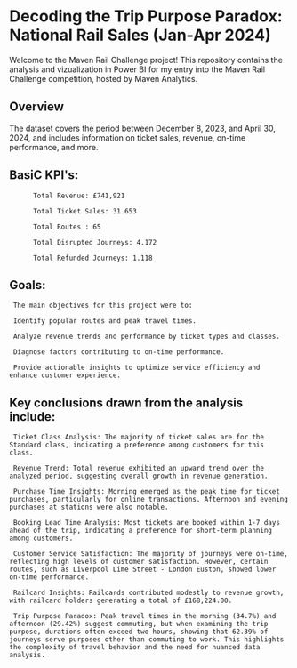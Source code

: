 # Decoding the Trip Purpose Paradox: National Rail Sales (Jan-Apr 2024)


Welcome to the Maven Rail Challenge project! This repository contains the analysis and vizualization in Power BI for my entry into the Maven Rail Challenge competition, hosted by Maven Analytics. 

## Overview


The dataset covers the period between December 8, 2023, and April 30, 2024, and includes information on ticket sales, revenue, on-time performance, and more.

## BasiC KPI's: 

          Total Revenue: £741,921
          
          Total Ticket Sales: 31.653
          
          Total Routes : 65
          
          Total Disrupted Journeys: 4.172
          
          Total Refunded Journeys: 1.118



## Goals:

     The main objectives for this project were to:
     
     Identify popular routes and peak travel times.

     Analyze revenue trends and performance by ticket types and classes.
     
     Diagnose factors contributing to on-time performance.
     
     Provide actionable insights to optimize service efficiency and enhance customer experience.




## Key conclusions drawn from the analysis include:

     Ticket Class Analysis: The majority of ticket sales are for the Standard class, indicating a preference among customers for this class.

     Revenue Trend: Total revenue exhibited an upward trend over the analyzed period, suggesting overall growth in revenue generation.

     Purchase Time Insights: Morning emerged as the peak time for ticket purchases, particularly for online transactions. Afternoon and evening purchases at stations were also notable.

     Booking Lead Time Analysis: Most tickets are booked within 1-7 days ahead of the trip, indicating a preference for short-term planning among customers.

     Customer Service Satisfaction: The majority of journeys were on-time, reflecting high levels of customer satisfaction. However, certain routes, such as Liverpool Lime Street - London Euston, showed lower on-time performance.

     Railcard Insights: Railcards contributed modestly to revenue growth, with railcard holders generating a total of £168,224.00.

     Trip Purpose Paradox: Peak travel times in the morning (34.7%) and afternoon (29.42%) suggest commuting, but when examining the trip purpose, durations often exceed two hours, showing that 62.39% of journeys serve purposes other than commuting to work. This highlights the complexity of travel behavior and the need for nuanced data analysis.
